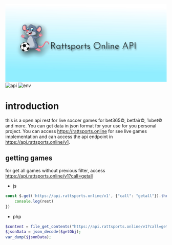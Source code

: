![logo](https://github.com/victorratts13/rattsports/blob/main/asset/img/ratts.jpg?raw=true)
![api](https://img.shields.io/badge/API-v1-green) ![env](https://img.shields.io/badge/env-json-yellowgreen)

# introduction

this is a open api rest for live soccer games for bet365&copy;, betfair&copy;, 1xbet&copy; and more. You can get data in json format for your use for you personal project. 
You can access https://rattsports.online for see live games implementation and can access the api endpoint in https://api.rattsports.online/v1.

## getting games

for get all games without previous filter, access https://api.rattsports.online/v1?call=getall

- js
```js
const $.get('https://api.rattsports.online/v1', {"call": "getall"}).then((rest) => {
    console.log(rest)
})
```

- php
```php
$content = file_get_contents("https://api.rattsports.online/v1?call=getall");
$jsonData = json_decode($getObj);
var_dump($jsonData);
```
